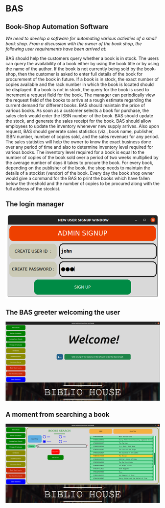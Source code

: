 # BAS
## Book-Shop Automation Software

*We need to develop a software for automating various activities of a small book shop. From a
discussion with the owner of the book shop, the following user requirements have been arrived
at:*

BAS should help the customers query whether a book is in stock. The users can query the
availability of a book either by using the book title or by using the name of the author. If the book
is not currently being sold by the book-shop, then the customer is asked to enter full details of
the book for procurement of the book in future. If a book is in stock, the exact number of copies
available and the rack number in which the book is located should be displayed. If a book is not
in stock, the query for the book is used to increment a request field for the book. The manager
can periodically view the request field of the books to arrive at a rough estimate regarding the
current demand for different books. BAS should maintain the price of various books. As soon as
a customer selects a book for purchase, the sales clerk would enter the ISBN number of the
book. BAS should update the stock, and generate the sales receipt for the book. BAS should
allow employees to update the inventory whenever new supply arrives. Also upon request, BAS
should generate sales statistics (viz., book name, publisher, ISBN number, number of copies
sold, and the sales revenue) for any period. The sales statistics will help the owner to know the
exact business done over any period of time and also to determine inventory level required for
various books. The inventory level required for a book is equal to the number of copies of the
book sold over a period of two weeks multiplied by the average number of days it takes to
procure the book. For every book, depending on the publisher of the book, the shop needs to
maintain the details of a stockist (vendor) of the book. Every day the book shop owner would
give a command for the BAS to print the books which have fallen below the threshold and the
number of copies to be procured along with the full address of the stockist.

## The login manager
<p align="center">
<img src="./login_screenshot.png" />
</p>

## The BAS greeter welcoming the user
<p align="center">
<img src="./bas_screenshot.png" />
</p>


## A moment from searching a book
<p align="center">
<img src="./search_screenshot.png" />
</p>

